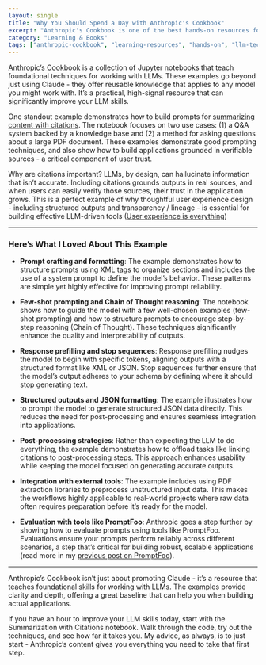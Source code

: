 ```yaml
---
layout: single
title: "Why You Should Spend a Day with Anthropic's Cookbook"
excerpt: "Anthropic's Cookbook is one of the best hands-on resources for learning LLM techniques. The examples — like structuring citations, prompt formatting, and integrating external tools — are practical and widely applicable. If you're serious about improving your LLM skills, it's worth your time."
category: "Learning & Books"
tags: ["anthropic-cookbook", "learning-resources", "hands-on", "llm-techniques", "documentation"]
---
```


[Anthropic’s Cookbook](https://github.com/anthropics/anthropic-cookbook/tree/main) is a collection of Jupyter notebooks that teach foundational techniques for working with LLMs. These examples go beyond just using Claude - they offer reusable knowledge that applies to any model you might work with. It’s a practical, high-signal resource that can significantly improve your LLM skills.

One standout example demonstrates how to build prompts for [summarizing content with citations](https://github.com/anthropics/anthropic-cookbook/blob/main/skills/citations/guide.ipynb). The notebook focuses on two use cases: (1) a Q&A system backed by a knowledge base and (2) a method for asking questions about a large PDF document. These examples demonstrate good prompting techniques, and also show how to build applications grounded in verifiable sources - a critical component of user trust.

Why are citations important? LLMs, by design, can hallucinate information that isn’t accurate. Including citations grounds outputs in real sources, and when users can easily verify those sources, their trust in the application grows. This is a perfect example of why thoughtful user experience design - including structured outputs and transparency / lineage - is essential for building effective LLM-driven tools ([User experience is everything](/2024/11/17/my-takes-on-ai.html#user-experience-is-everything))

---

### Here’s What I Loved About This Example

- **Prompt crafting and formatting**: The example demonstrates how to structure prompts using XML tags to organize sections and includes the use of a system prompt to define the model’s behavior. These patterns are simple yet highly effective for improving prompt reliability.

- **Few-shot prompting and Chain of Thought reasoning**: The notebook shows how to guide the model with a few well-chosen examples (few-shot prompting) and how to structure prompts to encourage step-by-step reasoning (Chain of Thought). These techniques significantly enhance the quality and interpretability of outputs.

- **Response prefilling and stop sequences**: Response prefilling nudges the model to begin with specific tokens, aligning outputs with a structured format like XML or JSON. Stop sequences further ensure that the model’s output adheres to your schema by defining where it should stop generating text.

- **Structured outputs and JSON formatting**: The example illustrates how to prompt the model to generate structured JSON data directly. This reduces the need for post-processing and ensures seamless integration into applications.

- **Post-processing strategies**: Rather than expecting the LLM to do everything, the example demonstrates how to offload tasks like linking citations to post-processing steps. This approach enhances usability while keeping the model focused on generating accurate outputs.

- **Integration with external tools**: The example includes using PDF extraction libraries to preprocess unstructured input data. This makes the workflows highly applicable to real-world projects where raw data often requires preparation before it’s ready for the model.

- **Evaluation with tools like PromptFoo**: Anthropic goes a step further by showing how to evaluate prompts using tools like PromptFoo. Evaluations ensure your prompts perform reliably across different scenarios, a step that’s critical for building robust, scalable applications (read more in my [previous post on PromptFoo](/2024/09/24/testing-your-prompts-llm-evals.html)).

---

Anthropic’s Cookbook isn’t just about promoting Claude - it’s a resource that teaches foundational skills for working with LLMs. The examples provide clarity and depth, offering a great baseline that can help you when building actual applications.

If you have an hour to improve your LLM skills today, start with the Summarization with Citations notebook. Walk through the code, try out the techniques, and see how far it takes you. My advice, as always, is to just start - Anthropic’s content gives you everything you need to take that first step.